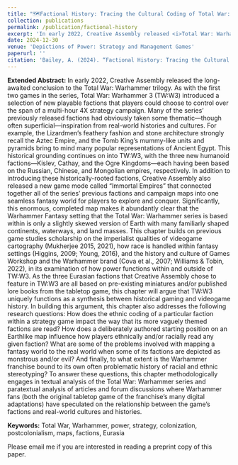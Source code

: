 ```yaml
---
title: "🗺️Factional History: Tracing the Cultural Coding of Total War: Warhammer 3’s “Immortal Empires” Map"
collection: publications
permalink: /publication/factional-history
excerpt: 'In early 2022, Creative Assembly released <i>Total War: Warhammer 3</i>, introducing new factions inspired by Russian, Chinese, and Mongolian empires and a new game mode, "Immortal Empires," which connected all previous factions into a cohesive world. This chapter explores how these elements synthesize historical gaming and video game history, examining the implications of ethnic coding and racial representations within the game, and the challenges of mapping a fantasy world to real-world cultures.'
date: 2024-12-30
venue: 'Depictions of Power: Strategy and Management Games'
paperurl: ''
citation: 'Bailey, A. (2024). “Factional History: Tracing the Cultural Coding of Total War: Warhammer 3’s “Immortal Empires” Map.” In Depictions of Power: Strategy and Management Games, edited by Simon Dor, Bloomsbury'
---
```


<b>Extended Abstract:</b> In early 2022, Creative Assembly released the long-awaited conclusion to the Total War: Warhammer trilogy. As with the first two games in the series, Total War: Warhammer 3 (TW:W3) introduced a selection of new playable factions that players could choose to control over the span of a multi-hour 4X strategy campaign. Many of the series’ previously released factions had obviously taken some thematic—though often superficial—inspiration from real-world histories and cultures. For example, the Lizardmen’s feathery fashion and stone architecture strongly recall the Aztec Empire, and the Tomb King’s mummy-like units and pyramids bring to mind many popular representations of Ancient Egypt. This historical grounding continues on into TW:W3, with the three new humanoid factions—Kislev, Cathay, and the Ogre Kingdoms—each having been based on the Russian, Chinese, and Mongolian empires, respectively. In addition to introducing these historically-rooted factions, Creative Assembly also released a new game mode called “Immortal Empires” that connected together all of the series’ previous factions and campaign maps into one seamless fantasy world for players to explore and conquer. Significantly, this enormous, completed map makes it abundantly clear that the Warhammer Fantasy setting that the Total War: Warhammer series is based within is only a slightly skewed version of Earth with many familiarly shaped continents, waterways, and land masses.
This chapter builds on previous game studies scholarship on the imperialist qualities of videogame cartography (Mukherjee 2015, 2021), how race is handled within fantasy settings (Higgins, 2009; Young, 2016), and the history and culture of Games Workshop and the Warhammer brand (Cova et al., 2007; Williams & Tobin, 2022), in its examination of how power functions within and outside of TW:W3. As the three Eurasian factions that Creative Assembly chose to feature in TW:W3 are all based on pre-existing miniatures and/or published lore books from the tabletop game, this chapter will argue that TW:W3 uniquely functions as a synthesis between historical gaming and videogame history. In building this argument, this chapter also addresses the following research questions: How does the ethnic coding of a particular faction within a strategy game impact the way that its more vaguely themed factions are read? How does a deliberately authored starting position on an Earthlike map influence how players ethnically and/or racially read any given faction? What are some of the problems involved with mapping a fantasy world to the real world when some of its factions are depicted as monstrous and/or evil? And finally, to what extent is the Warhammer franchise bound to its own often problematic history of racial and ethnic stereotyping? To answer these questions, this chapter methodologically engages in textual analysis of the Total War: Warhammer series and paratextual analysis of articles and forum discussions where Warhammer fans (both the original tabletop game of the franchise’s many digital adaptations) have speculated on the relationship between the game’s factions and real-world cultures and histories.
 
<b>Keywords:</b> Total War, Warhammer, power, strategy, colonization, postcolonialism, maps, factions, Eurasia

Please email me if you are interested in reading a preprint copy of this paper.
